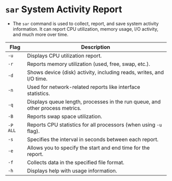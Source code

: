 # `sar` System Activity Report
- The `sar` command is used to collect, report, and save system activity information. It can report CPU utilization, memory usage, I/O activity, and much more over time.

| Flag     | Description                                                                 |
|----------|-----------------------------------------------------------------------------|
| `-u`     | Displays CPU utilization report.                                            |
| `-r`     | Reports memory utilization (used, free, swap, etc.).                        |
| `-d`     | Shows device (disk) activity, including reads, writes, and I/O time.        |
| `-n`     | Used for network-related reports like interface statistics.                 |
| `-q`     | Displays queue length, processes in the run queue, and other process metrics.|
| `-B`     | Reports swap space utilization.                                             |
| `-P ALL` | Reports CPU statistics for all processors (when using `-u` flag).           |
| `-s`     | Specifies the interval in seconds between each report.                      |
| `-e`     | Allows you to specify the start and end time for the report.                |
| `-f`     | Collects data in the specified file format.                                 |
| `-h`     | Displays help with usage information.                                       |


